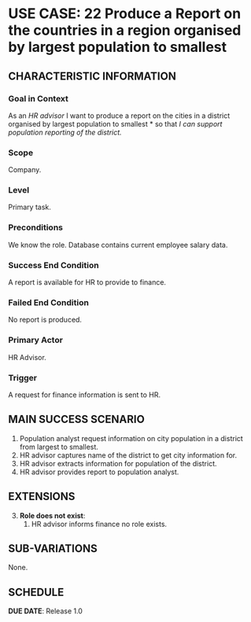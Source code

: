 # USE CASE: 22 Produce a Report on the countries in a region organised by largest population to smallest

## CHARACTERISTIC INFORMATION

### Goal in Context

As an *HR advisor* I want to produce a report on the cities in a district organised by largest population to smallest * so that *I can support population reporting of the district.*

### Scope

Company.

### Level

Primary task.

### Preconditions

We know the role.  Database contains current employee salary data.

### Success End Condition

A report is available for HR to provide to finance.

### Failed End Condition

No report is produced.

### Primary Actor

HR Advisor.

### Trigger

A request for finance information is sent to HR.

## MAIN SUCCESS SCENARIO

1. Population analyst request information on city population in a district from largest to smallest.
2. HR advisor captures name of the district to get city information for.
3. HR advisor extracts  information for population of the district.
4. HR advisor provides report to population analyst.

## EXTENSIONS

3. **Role does not exist**:
    1. HR advisor informs finance no role exists.

## SUB-VARIATIONS

None.

## SCHEDULE

**DUE DATE**: Release 1.0